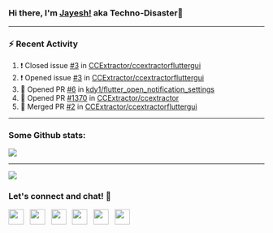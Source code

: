 ### Hi there, I'm [Jayesh!](https://technodisaster.wtf) aka Techno-Disaster👋


---

### :zap: Recent Activity

<!--START_SECTION:activity-->
1. ❗️ Closed issue [#3](https://github.com//CCExtractor/ccextractorfluttergui/issues/3) in [CCExtractor/ccextractorfluttergui](https://github.com//CCExtractor/ccextractorfluttergui)
2. ❗️ Opened issue [#3](https://github.com//CCExtractor/ccextractorfluttergui/issues/3) in [CCExtractor/ccextractorfluttergui](https://github.com//CCExtractor/ccextractorfluttergui)
3. 💪 Opened PR [#6](https://github.com//kdy1/flutter_open_notification_settings/pull/6) in [kdy1/flutter_open_notification_settings](https://github.com//kdy1/flutter_open_notification_settings)
4. 💪 Opened PR [#1370](https://github.com//CCExtractor/ccextractor/pull/1370) in [CCExtractor/ccextractor](https://github.com//CCExtractor/ccextractor)
5. 🎉 Merged PR [#2](https://github.com//CCExtractor/ccextractorfluttergui/pull/2) in [CCExtractor/ccextractorfluttergui](https://github.com//CCExtractor/ccextractorfluttergui)
<!--END_SECTION:activity-->

---

### Some Github stats:

<a href="https://github.com/anuraghazra/github-readme-stats">
  <img align="center" src="https://github-readme-stats.vercel.app/api?username=Techno-Disaster&include_all_commits=false&count_private=true&show_icons=true&icon_color=f3437a&bg_color=30,f2ffe6,e6ffff" />
</a>

---

![](https://komarev.com/ghpvc/?username=Techno-Disaster)


### Let's connect and chat! :incoming_envelope:

<p>
 <a href="https://gitlab.com/Techno-Disaster"><img height="30" src="https://img.shields.io/badge/gitlab-FCA121.svg??&style=for-the-badge&logo=gitlab"></a>&nbsp;&nbsp;
<a href="https://twitter.com/techno_disaster"><img height="30" src="https://img.shields.io/badge/twitter-%231DA1F2.svg?&style=for-the-badge&logo=twitter&logoColor=white"></a>&nbsp;&nbsp;
<a href="https://www.instagram.com/techno_disaster"><img height="30" src="https://img.shields.io/badge/instagram-C13584.svg?&style=for-the-badge&logo=instagram&logoColor=white"></a>&nbsp;&nbsp;
<a href="mailto:nirvejayesh@gmail.com"><img height="30" src="https://img.shields.io/badge/gmail-c14438?&style=for-the-badge&logo=gmail&logoColor=white"></a>&nbsp;&nbsp;
<a href="https://t.me/techno_disaster"><img height="30" src="https://img.shields.io/badge/telegram-blue?&style=for-the-badge&logo=telegram&logoColor=white" /></a>&nbsp;&nbsp;
<a href="https://www.linkedin.com/in/techno-disaster/"><img height="30" src="https://img.shields.io/badge/linkedin-blue.svg?&style=for-the-badge&logo=linkedin&logoColor=white"></a>&nbsp;&nbsp;

</p>
